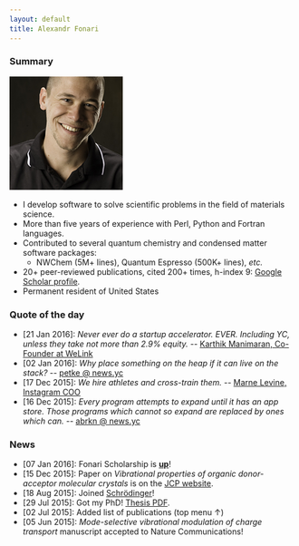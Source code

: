 ```yaml
---
layout: default
title: Alexandr Fonari
---
```


### Summary

![](me.jpg)

 - I develop software to solve scientific problems in the field of materials science.
 - More than five years of experience with Perl, Python and Fortran languages.
 - Contributed to several quantum chemistry and condensed matter software packages:
    - NWChem (5M+ lines), Quantum Espresso (500K+ lines), *etc.*
 - 20+ peer-reviewed publications, cited 200+ times, h-index 9: [Google Scholar profile](https://scholar.google.com/citations?user=ZkBvorAAAAAJ).
 - Permanent resident of United States

### Quote of the day

 - [21 Jan 2016]: *Never ever do a startup accelerator. EVER. Including YC, unless they take not more than 2.9% equity.* -- [Karthik Manimaran, Co-Founder at WeLink](http://www.karthikmanimaran.com/2016/01/21/why-we-applied-to-yc-despite-having-gone-through-another-accelerator/)
 - [02 Jan 2016]: *Why place something on the heap if it can live on the stack?* -- [petke @ news.yc](https://news.ycombinator.com/item?id=10826635)
 - [17 Dec 2015]: *We hire athletes and cross-train them.* -- [Marne Levine, Instagram COO](http://bloom.bg/1P7DkXA)
 - [16 Dec 2015]: *Every program attempts to expand until it has an app store. Those programs which cannot so expand are replaced by ones which can.* -- [abrkn @ news.yc](https://news.ycombinator.com/item?id=10741954)

### News

 - [07 Jan 2016]: Fonari Scholarship is **[up](/scholarship.html)**!
 - [15 Dec 2015]: Paper on *Vibrational properties of organic donor-acceptor molecular crystals* is on the [JCP website](http://dx.doi.org/10.1063/1.4936965).
 - [18 Aug 2015]: Joined [Schr&ouml;dinger](http://www.schrodinger.com/materials/)!
 - [29 Jul 2015]: Got my PhD! [Thesis PDF](http://afonari.com/FONARI-DISSERTATION-2015.pdf).
 - [02 Jul 2015]: Added list of publications (top menu &uarr;)
 - [05 Jun 2015]: *Mode-selective vibrational modulation of charge transport* manuscript accepted to Nature Communications!
